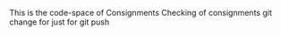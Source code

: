  This is the code-space of Consignments
 Checking of consignments
 git
 change for just for git push
 
